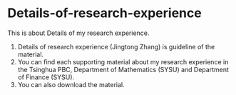 # Details-of-research-experience
This is about Details of my research experience.

1. Details of research experience (Jingtong Zhang) is guideline of the material.
2. You can find each supporting material about my research experience in the Tsinghua PBC, Department of Mathematics (SYSU) and Department of Finance (SYSU).
3. You can also download the material.
